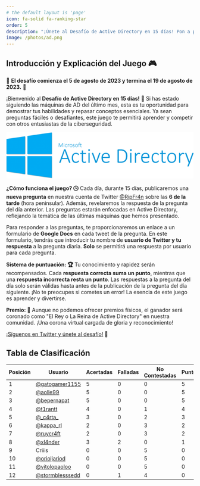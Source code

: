```yaml
---
# the default layout is 'page'
icon: fa-solid fa-ranking-star
order: 5
description: "¡Únete al Desafío de Active Directory en 15 días! Pon a prueba tus habilidades y conocimientos en Active Directory con preguntas diarias. ¡Sigue el juego en Twitter y conviértete en el campeón de la comunidad!"
image: /photos/ad.png
---
```


## Introducción y Explicación del Juego 🎮

📣 **El desafío comienza el 5 de agosto de 2023 y termina el 19 de agosto de 2023.** 📣

¡Bienvenido al **Desafío de Active Directory en 15 días!** 🏁 Si has estado siguiendo las máquinas de AD del último mes, esta es tu oportunidad para demostrar tus habilidades y repasar conceptos esenciales. Ya sean preguntas fáciles o desafiantes, este juego te permitirá aprender y competir con otros entusiastas de la ciberseguridad.

![Active Directory Image](/photos/ad.png) 

**¿Cómo funciona el juego? 🕒**
Cada día, durante 15 días, publicaremos una **nueva pregunta** en nuestra cuenta de Twitter [@RipFr4n](https://twitter.com/RipFr4n) sobre las **6 de la tarde** (hora peninsular). Además, revelaremos la respuesta de la pregunta del día anterior. Las preguntas estarán enfocadas en Active Directory, reflejando la temática de las últimas máquinas que hemos presentado.

Para responder a las preguntas, te proporcionaremos un enlace a un formulario de **Google Docs** en cada tweet de la pregunta. En este formulario, tendrás que introducir tu nombre de **usuario de Twitter y tu respuesta** a la pregunta diaria. **Solo** se permitirá una respuesta por usuario para cada pregunta.

**Sistema de puntuación: 🏆**
Tu conocimiento y rapidez serán recompensados. Cada **respuesta correcta suma un punto**, mientras que una **respuesta incorrecta resta un punto**. Las respuestas a la pregunta del día solo serán válidas hasta antes de la publicación de la pregunta del día siguiente. ¡No te preocupes si cometes un error! La esencia de este juego es aprender y divertirse.

**Premio: 👑**
Aunque no podemos ofrecer premios físicos, el ganador será coronado como "El Rey o La Reina de Active Directory" en nuestra comunidad. ¡Una corona virtual cargada de gloria y reconocimiento!

[¡Síguenos en Twitter y únete al desafío!](https://twitter.com/RipFr4n) 🚀

## Tabla de Clasificación

<table style="margin-left:auto;margin-right:auto;">
  <thead>
    <tr>
      <th>Posición</th>
      <th>Usuario</th>
      <th>Acertadas</th>
      <th>Falladas</th>
      <th>No Contestadas</th>
      <th>Puntos</th>
    </tr>
  </thead>
  <tbody>
    <tr>
      <td>1</td>
      <td><a href="https://twitter.com/gatogamer1155">@gatogamer1155</a></td>
      <td>5</td>
      <td>0</td>
      <td>0</td>
      <td>5</td>
    </tr>
    <tr>
      <td>2</td>
      <td><a href="https://twitter.com/aolle99">@aolle99</a></td>
      <td>5</td>
      <td>0</td>
      <td>0</td>
      <td>5</td>
    </tr>
    <tr>
      <td>3</td>
      <td><a href="https://twitter.com/bepernapat">@bepernapat</a></td>
      <td>5</td>
      <td>0</td>
      <td>0</td>
      <td>5</td>
    </tr>
    <tr>
      <td>4</td>
      <td><a href="https://twitter.com/t1rantt">@t1rantt</a></td>
      <td>4</td>
      <td>0</td>
      <td>1</td>
      <td>4</td>
    </tr>
     <tr>
      <td>5</td>
      <td><a href="https://twitter.com/_c4rta_">@_c4rta_</a></td>
      <td>3</td>
      <td>0</td>
      <td>2</td>
      <td>3</td>
    </tr>
    <tr>
      <td>6</td>
      <td><a href="https://twitter.com/kappa_rl">@kappa_rl</a></td>
      <td>2</td>
      <td>0</td>
      <td>3</td>
      <td>2</td>
    </tr>
    <tr>
      <td>7</td>
      <td><a href="https://twitter.com/ruycr4ft">@ruycr4ft</a></td>
      <td>2</td>
      <td>0</td>
      <td>3</td>
      <td>2</td>
    </tr>
    <tr>
      <td>8</td>
      <td><a href="https://twitter.com/xl4nder">@xl4nder</a></td>
      <td>3</td>
      <td>2</td>
      <td>0</td>
      <td>1</td>
    </tr>
    <tr>
      <td>9</td>
      <td>Criiis</td>
      <td>0</td>
      <td>0</td>
      <td>5</td>
      <td>0</td>
    </tr>
    <tr>
      <td>10</td>
      <td><a href="https://twitter.com/orioljariod">@orioljariod</a></td>
      <td>0</td>
      <td>0</td>
      <td>5</td>
      <td>0</td>
    </tr>
    <tr>
      <td>11</td>
      <td><a href="https://twitter.com/vitolopaoloo">@vitolopaoloo</a></td>
      <td>0</td>
      <td>0</td>
      <td>5</td>
      <td>0</td>
    </tr>
    <tr>
      <td>12</td>
      <td><a href="https://twitter.com/stormblesssedd">@stormblesssedd</a></td>
      <td>0</td>
      <td>1</td>
      <td>4</td>
      <td>0</td>
    </tr>
  </tbody>
</table>


